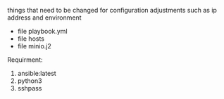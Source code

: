 things that need to be changed for configuration adjustments such as ip address and environment
- file playbook.yml
- file hosts 
- file minio.j2

Requirment:
1. ansible:latest
2. python3
3. sshpass
